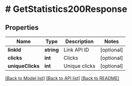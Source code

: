 # # GetStatistics200Response

## Properties

Name | Type | Description | Notes
------------ | ------------- | ------------- | -------------
**linkId** | **string** | Link API ID | [optional]
**clicks** | **int** | Clicks | [optional]
**uniqueClicks** | **int** | Unique clicks | [optional]

[[Back to Model list]](../../README.md#models) [[Back to API list]](../../README.md#endpoints) [[Back to README]](../../README.md)
